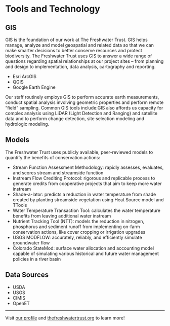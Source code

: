 # Tools and Technology

## GIS

GIS is the foundation of our work at The Freshwater Trust.  GIS helps manage, analyze and model geospatial and related data so that we can make smarter decisions to better conserve resources and protect biodiversity. The Freshwater Trust uses GIS to answer a wide range of questions regarding spatial relationships at our project sites – from planning and design to implementation, data analysis, cartography and reporting. 

- Esri ArcGIS
- QGIS
- Google Earth Engine

Our staff routinely employs GIS to perform accurate earth measurements, conduct spatial analysis involving geometric properties and perform remote “field” sampling.  Common GIS tools include:GIS also affords us capacity for complex analysis using LiDAR (Light Detection and Ranging) and satellite data and to perform change detection, site selection modeling and hydrologic modeling.

## Models

The Freshwater Trust uses publicly available, peer-reviewed models to quantify the benefits of conservation actions:

- Stream Function Assessment Methodology: rapidly assesses, evaluates, and scores stream and streamside function
- Instream Flow Crediting Protocol: rigorous and replicable process to generate credits from cooperative projects that aim to keep more water instream
- Shade-a-lator: predicts a reduction in water temperature from shade created by planting streamside vegetation using Heat Source model and TTools
- Water Temperature Transaction Tool: calculates the water temperature benefits from leaving additional water instream
- Nutrient Tracking Tool (NTT): models the reduction in nitrogen, phosphorus and sediment runoff from implementing on-farm conservation actions, like cover cropping or irrigation upgrades
- USGS MODFLOW: accurately, reliably, and efficiently simulate groundwater flow
- Colorado StateMod: surface water allocation and accounting model capable of simulating various historical and future water management policies in a river basin

## Data Sources

- USDA
- USGS
- CIMIS
- OpenET

----

Visit [our profile](README.md) and [thefreshwatertrust.org](https://thefreshwatertrust.org) to learn more!
